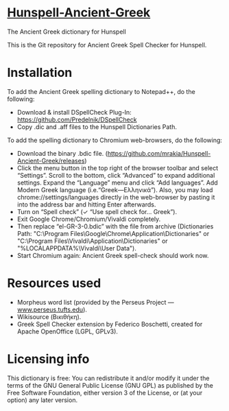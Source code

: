 # [Hunspell-Ancient-Greek](https://github.com/mrakia/hunspell-ancient-greek)

The Ancient Greek dictionary for Hunspell

This is the Git repository for Ancient Greek Spell Checker for Hunspell.

# Installation
To add the Ancient Greek spelling dictionary to Notepad++, do the following:

- Download & install DSpellCheck Plug-In: https://github.com/Predelnik/DSpellCheck
- Copy .dic and .aff files to the Hunspell Dictionaries Path.

To add the spelling dictionary to Chromium web-browsers, do the following:

- Download the binary .bdic file. (https://github.com/mrakia/Hunspell-Ancient-Greek/releases)
- Click the menu button in the top right of the browser toolbar and select “Settings”. Scroll to the bottom, click “Advanced” to expand additional settings. Expand the “Language” menu and click “Add languages”. Add Modern Greek language (i.e.“Greek—Ελληνικά”). Also, you may load chrome://settings/languages directly in the web-browser by pasting it into the address bar and hitting Enter afterwards.
- Turn on “Spell check” (✓ “Use spell check for… Greek”).
- Exit Google Chrome/Chromium/Vivaldi completely.
- Then replace “el-GR-3-0.bdic” with the file from archive (Dictionaries Path: "C:\Program Files\Google\Chrome\Application\Dictionaries" or "C:\Program Files\Vivaldi\Application\Dictionaries\" or "%LOCALAPPDATA%\Vivaldi\User Data\").
- Start Chromium again: Ancient Greek spell-check should work now.

# Resources used
- Morpheus word list (provided by the Perseus Project — www.perseus.tufts.edu).
- Wikisource (Βικιθήκη).
- Greek Spell Checker extension by Federico Boschetti, created for Apache OpenOffice (LGPL, GPLv3).

# Licensing info
This dictionary is free: You can redistribute it and/or modify it under the terms of the GNU General Public License (GNU GPL) as published by the Free Software Foundation, either version 3 of the License, or (at your option) any later version.
